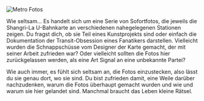 ![Metro Fotos](/resources/lore/metrophotofull.png)

Wie seltsam... Es handelt sich um eine Serie von Sofortfotos, die jeweils die Shangri-La U-Bahnkarte an verschiedenen nahegelegenen Stationen zeigen. Du fragst dich, ob sie Teil eines Kunstprojekts sind oder einfach die Dokumentation der Transit-Obsession eines Fanatikers darstellen. Vielleicht wurden die Schnappschüsse vom Designer der Karte gemacht, der mit seiner Arbeit zufrieden war? Oder vielleicht sollten die Fotos hier zurückgelassen werden, als eine Art Signal an eine unbekannte Partei?

Wie auch immer, es fühlt sich seltsam an, die Fotos einzustecken, also lässt du sie genau dort, wo sie sind. Du bist zufrieden damit, eine Weile darüber nachzudenken, warum die Fotos überhaupt gemacht wurden und wie und warum sie hier gelandet sind. Manchmal braucht das Leben kleine Rätsel.
